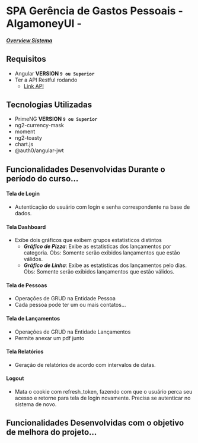 # SPA Gerência de Gastos Pessoais - AlgamoneyUI -

##### [Overview Sistema](https://www.youtube.com/watch?v=mm_gY-g8zuQ&feature=youtu.be)

## Requisitos

- Angular **VERSION `9 ou Superior`**
- Ter a API Restful rodando 
    - [Link API](https://github.com/pratamaycon/algamoney-api)

## Tecnologias Utilizadas

- PrimeNG **VERSION `9 ou Superior`**
- ng2-currency-mask 
- moment
- ng2-toasty
- chart.js
- @auth0/angular-jwt

## Funcionalidades Desenvolvidas Durante o período do curso...

 #### Tela de Login
  - Autenticação do usuário com login e senha correspondente na base de dados.

 #### Tela Dashboard
  - Exibe dois gráficos que exibem grupos estatisticos distintos
      - ***Gráfico de Pizza***: Exibe as estatisticas dos lançamentos por categoria. Obs: Somente serão exibidos lançamentos que estão válidos.
      - ***Gráfico de Linha***: Exibe as estatisticas dos lançamentos pelo dias. Obs: Somente serão exibidos lançamentos que estão válidos.

#### Tela de Pessoas
 - Operações de GRUD na Entidade Pessoa
 - Cada pessoa pode ter um ou mais contatos...

#### Tela de Lançamentos
 - Operações de GRUD na Entidade Lançamentos
 - Permite anexar um pdf junto

#### Tela Relatórios
 - Geração de relatórios de acordo com intervalos de datas.

#### Logout
 - Mata o cookie com refresh_token, fazendo com que o usuário perca seu acesso e retorne para tela de login novamente. Precisa se autenticar no sistema de novo.

## Funcionalidades Desenvolvidas com o objetivo de melhora do projeto...
